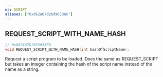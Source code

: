 ```yaml
---
ns: SCRIPT
aliases: ["0xd62a67d26d9653e6"]
---
```

## REQUEST_SCRIPT_WITH_NAME_HASH

```c
// 0xD62A67D26D9653E6
void REQUEST_SCRIPT_WITH_NAME_HASH(int hashOfScriptName);
```

Request a script program to be loaded. Does the same as REQUEST_SCRIPT but takes an integer containing the hash of the script name instead of the name as a string.

